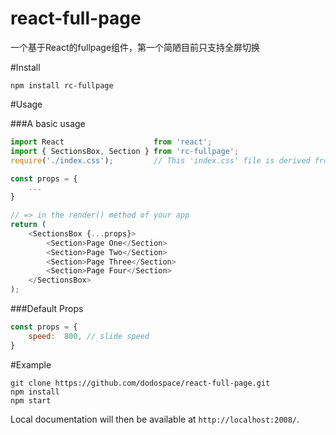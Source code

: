 # react-full-page
一个基于React的fullpage组件，第一个简陋目前只支持全屏切换

#Install
    
    npm install rc-fullpage

#Usage

###A basic usage
```javascript
import React                    from 'react';
import { SectionsBox, Section } from 'rc-fullpage';
require('./index.css');         // This 'index.css' file is derived from the root directory

const props = {
    ...
}

// => in the render() method of your app
return (
    <SectionsBox {...props}>
        <Section>Page One</Section>
        <Section>Page Two</Section>
        <Section>Page Three</Section>
        <Section>Page Four</Section>
    </SectionsBox>
);

```

###Default Props
```javascript
const props = {
    speed:  800, // slide speed
}
```

#Example


    git clone https://github.com/dodospace/react-full-page.git
    npm install
    npm start

Local documentation will then be available at `http://localhost:2008/`.